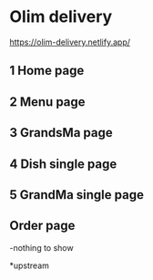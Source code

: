 # Olim delivery
https://olim-delivery.netlify.app/

## 1 Home page

## 2 Menu page

## 3 GrandsMa page

## 4 Dish single page

## 5 GrandMa single page

## Order page
-nothing to show

*upstream